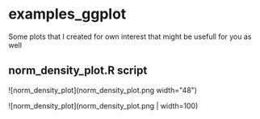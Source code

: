 
# examples_ggplot

Some plots that I created for own interest that might be usefull for you as well

## norm_density_plot.R script



![norm_density_plot](norm_density_plot.png width="48")

![norm_density_plot](norm_density_plot.png | width=100)



        
      